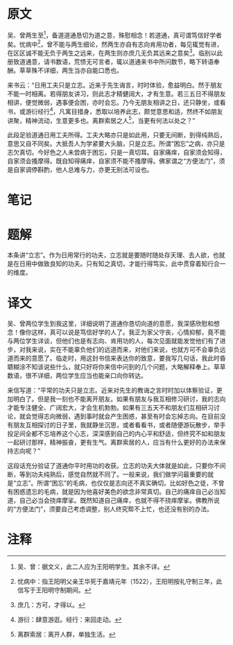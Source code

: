 # 原文
吴、曾两生至[^1]，备道道通恳切为道之意，殊慰相念！若道通，真可谓笃信好学者矣。忧病中[^2]，曾不能与两生细论，然两生亦自有志向肯用功者，每见辄觉有进，在区区诚不能无负于两生之远来，在两生则亦庶几无负其远来之意矣[^3]。临别以此册致道通意，请书数语，荒愦无可言者，辄以道通来书中所问数节，略下转语奉酬。草草殊不详细，两生当亦自能口悉也。

来书云：“日用工夫只是立志。近来于先生诲言，时时体验，愈益明白。然于朋友不能一时相离。若得朋友讲习，则此志才精健阔大，才有生意。若三五日不得朋友相讲，便觉微弱，遇事便会困，亦时会忘。乃今无朋友相讲之日，还只静坐，或看书，或游衍经行[^4]，凡寓目措身，悉取以培养此志，颇觉意思和适，然终不如朋友讲聚，精神流动，生意更多也。离群索居之人[^5]，当更有何法以处之？”

此段足验道通日用工夫所得。工夫大略亦只是如此用，只要无间断，到得纯熟后，意思又自不同矣。大抵吾人为学紧要大头脑，只是立志。所谓“困忘”之病，亦只是志欠真切。今好色之人未尝病于困忘，只是一真切耳。自家痛痒，自家须会知得，自家须会搔摩得。既自知得痛痒，自家须不能不搔摩得。佛家谓之“方便法门”，须是自家调停斟酌，他人总难与力，亦更无别法可设也。
# 笔记

# 题解
本条讲“立志”。作为日用常行的功夫，立志就是要随时随处存天理、去人欲，也就是在日用中做致良知的功夫。只有知之真切，才能行得笃实，此中贯穿着知行合一的维度。
# 译文
吴、曾两位学生到我这里，详细说明了道通你恳切向道的意愿，我深感欣慰和想念！像你这样，真可以说是笃信好学的人了。我正为家父守丧，心情抑郁，竟不能与两位学生详谈，但他们也是有志向、肯用功的人，每次见面就能发觉他们有了进步，对我来说，实在不能辜负他们的远道而来，对他们来说，也就方可不会辜负远道而来的意愿了。临走时，用这封书信来表达你的致意，要我写几句话，我此时昏聩糊涂不知该说些什么，就只好将你来信中问到的几个问题，大略解释奉上。草草数语，很不详细，两位学生应当也能亲口向你转达。

来信写道：“平常的功夫只是立志。近来对先生的教诲之言时时加以体察验证，更加明白了。但是我一刻也不能离开朋友。如果有朋友与我互相修习研讨，我的志向才能专注健全、广阔宏大，才会生机勃勃。如果有三五天不和朋友们互相研习讨论，就会觉得志向微弱，遇到事时就会产生困惑，甚至有时会忘掉志向。在目前没有朋友互相探讨的日子里，我就静坐沉思，或者看看书，或者随便游玩散步，举手投足间全都不忘培养这个心志，深深感到自己的内心平和舒适，但终究不如和朋友一起研讨那样，精神振奋，更有生气。离群索居的人，应当有什么更好的办法来保持志向呢？”

这段话充分验证了道通你平时用功的收获。立志的功夫大体就是如此，只要你不间断，等到功夫纯熟后，感觉自然就不同了。一般来说，我们做学问最重要的就是“立志”。所谓“困忘”的毛病，也仅仅是志向还不真实确切。比如好色之徒，不曾有困惑遗忘的毛病，就是因为他喜好美色的欲念非常真切。自己的痛痒自己必当知道，自己必当会挠痒摩挲。既然知道自己痛痒，也就不得不挠痒摩挲。佛教所说的“方便法门”，须要自己考虑调整，别人终究帮不上忙，也还没有别的办法。
# 注释

[^1]: 吴、曾：据文义，此二人应为王阳明学生。其余不详。
[^2]: 忧病中：指王阳明父亲王华死于嘉靖元年（1522），王阳明按礼守制三年，此信写于王阳明守制期间。
[^3]: 庶几：方可，才得以。
[^4]: 游衍：肆意游逛。经行：来回走动。
[^5]: 离群索居：离开人群，单独生活。